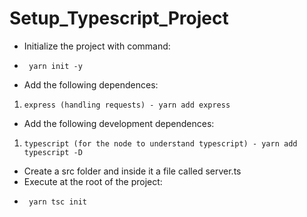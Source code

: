 # Setup_Typescript_Project

- Initialize the project with command:
*      yarn init -y
- Add the following dependences:
1.     express (handling requests) - yarn add express
- Add the following development dependences:
1.     typescript (for the node to understand typescript) - yarn add typescript -D
- Create a src folder and inside it a file called server.ts
- Execute at the root of the project:
*      yarn tsc init
